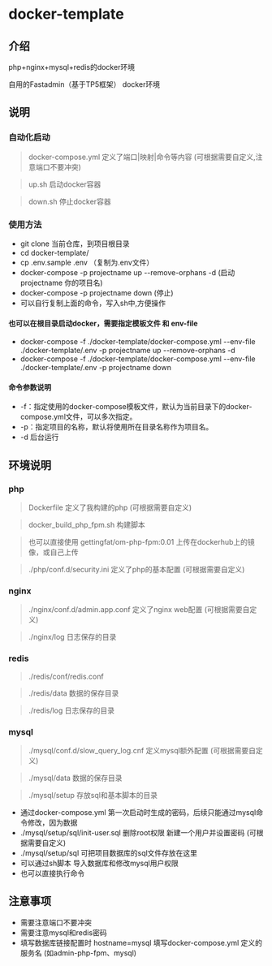 # docker-template

## 介绍
php+nginx+mysql+redis的docker环境

自用的Fastadmin（基于TP5框架） docker环境


## 说明

### 自动化启动

> docker-compose.yml 定义了端口|映射|命令等内容 (可根据需要自定义,注意端口不要冲突)

> up.sh 启动docker容器

> down.sh 停止docker容器

### 使用方法
- git clone 当前仓库，到项目根目录
- cd docker-template/
- cp .env.sample .env （复制为.env文件）
- docker-compose -p projectname up --remove-orphans -d  (启动 projectname 你的项目名)
- docker-compose -p projectname down (停止)
- 可以自行复制上面的命令，写入sh中,方便操作

#### 也可以在根目录启动docker，需要指定模板文件 和 env-file
- docker-compose -f ./docker-template/docker-compose.yml --env-file ./docker-template/.env -p projectname up --remove-orphans -d
- docker-compose -f ./docker-template/docker-compose.yml --env-file ./docker-template/.env -p projectname down

#### 命令参数说明
- -f：指定使用的docker-compose模板文件，默认为当前目录下的docker-compose.yml文件，可以多次指定。
- -p：指定项目的名称，默认将使用所在目录名称作为项目名。
- -d 后台运行


## 环境说明

### php

> Dockerfile 定义了我构建的php (可根据需要自定义)

> docker_build_php_fpm.sh 构建脚本

> 也可以直接使用 gettingfat/om-php-fpm:0.01 上传在dockerhub上的镜像，或自己上传

> ./php/conf.d/security.ini 定义了php的基本配置 (可根据需要自定义)

### nginx

> ./nginx/conf.d/admin.app.conf 定义了nginx web配置 (可根据需要自定义)

> ./nginx/log 日志保存的目录

### redis

> ./redis/conf/redis.conf

> ./redis/data 数据的保存目录

> ./redis/log 日志保存的目录

### mysql

> ./mysql/conf.d/slow_query_log.cnf 定义mysql额外配置 (可根据需要自定义)

> ./mysql/data 数据的保存目录

> ./mysql/setup 存放sql和基本脚本的目录

+ 通过docker-compose.yml 第一次启动时生成的密码，后续只能通过mysql命令修改，因为数据
+ ./mysql/setup/sql/init-user.sql 删除root权限 新建一个用户并设置密码 (可根据需要自定义)
+ ./mysql/setup/sql 可把项目数据库的sql文件存放在这里
+ 可以通过sh脚本 导入数据库和修改mysql用户权限
+ 也可以直接执行命令

## 注意事项

- 需要注意端口不要冲突
- 需要注意mysql和redis密码
- 填写数据库链接配置时 hostname=mysql 填写docker-compose.yml 定义的服务名 (如admin-php-fpm、mysql)
